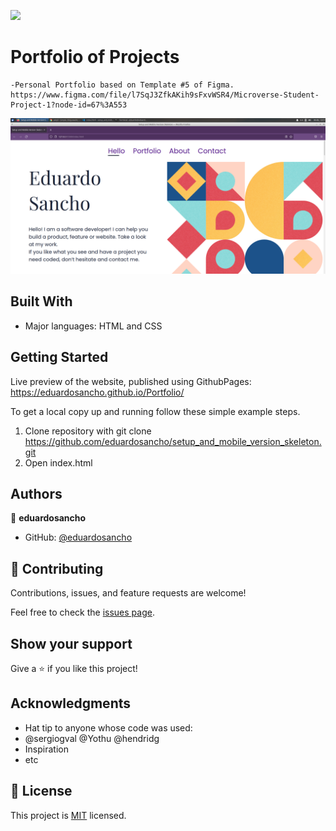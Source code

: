 ![](https://img.shields.io/badge/Microverse-blueviolet)

# Portfolio of Projects

~~~
-Personal Portfolio based on Template #5 of Figma.
https://www.figma.com/file/l7SqJ3ZfkAKih9sFxvWSR4/Microverse-Student-Project-1?node-id=67%3A553
~~~

![screenshot](images/screenshot.png)


## Built With

- Major languages: HTML and CSS
## Getting Started

Live preview of the website, published using GithubPages:
https://eduardosancho.github.io/Portfolio/


To get a local copy up and running follow these simple example steps.

1. Clone repository with git clone https://github.com/eduardosancho/setup_and_mobile_version_skeleton.git
2. Open index.html




## Authors

👤 **eduardosancho**

- GitHub: [@eduardosancho](https://github.com/eduardosancho)

## 🤝 Contributing

Contributions, issues, and feature requests are welcome!

Feel free to check the [issues page](../../issues/).

## Show your support

Give a ⭐️ if you like this project!

## Acknowledgments

- Hat tip to anyone whose code was used:
- @sergiogval @Yothu @hendridg
- Inspiration
- etc

## 📝 License

This project is [MIT](./MIT.md) licensed.
